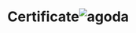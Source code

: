 # Certificate![agoda](https://github.com/user-attachments/assets/c98d7797-0426-4ce3-aa88-329a71ed281e)
